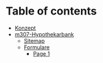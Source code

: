 # Table of contents

* [Konzept](README.md)
* [m307-Hypothekarbank](<README (1).md>)
  * [Sitemap](readme/sitemap.md)
  * [Formulare](readme/formulare/README.md)
    * [Page 1](readme/formulare/page-1.md)
